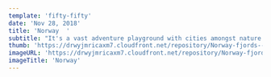 ```yaml
---
template: 'fifty-fifty'
date: 'Nov 28, 2018'
title: 'Norway  '
subtitle: "It's a vast adventure playground with cities amongst nature."
thumb: 'https://drwyjmricaxm7.cloudfront.net/repository/Norway-fjords--Best-time-to-visit-326241479123380_crop_610_410.jpg'
imageURL: 'https://drwyjmricaxm7.cloudfront.net/repository/Norway-fjords--Best-time-to-visit-326241479123380_crop_610_410.jpg'
imageTitle: 'Norway'
---
```

